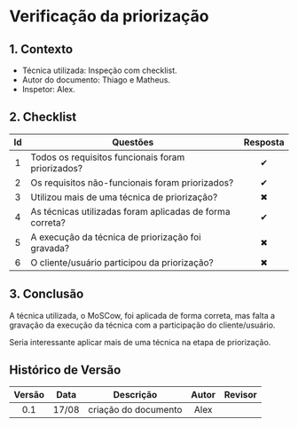# Verificação da priorização

## **1. Contexto**

- Técnica utilizada: Inspeção com checklist.
- Autor do documento: Thiago e Matheus.
- Inspetor: Alex.

## **2. Checklist**

|Id|Questões|Resposta|
|:---:|---|:---:|
|1|Todos os requisitos funcionais foram priorizados?|✔ |
|2|Os requisitos não-funcionais foram priorizados?|✔ |
|3|Utilizou mais de uma técnica de priorização?|✖|
|4|As técnicas utilizadas foram aplicadas de forma correta?|✔|
|5|A execução da técnica de priorização foi gravada?|✖|
|6|O cliente/usuário participou da priorização?|✖|

## **3. Conclusão**

A técnica utilizada, o MoSCow, foi aplicada de forma correta, mas falta a gravação da execução da técnica com a participação do cliente/usuário.

Seria interessante aplicar mais de uma técnica na etapa de priorização. 

## Histórico de Versão

| Versão |    Data    |       Descrição       |     Autor     |    Revisor    |
|:------:|:----------:|:---------------------:|:-------------:|:-------------:|
|0.1|17/08|criação do documento|Alex||